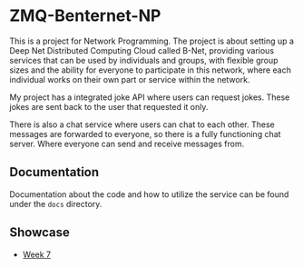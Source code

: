 # ZMQ-Benternet-NP

This is a project for Network Programming. The project is about setting up a Deep Net Distributed Computing Cloud called B-Net, providing various services that can be used by individuals and groups, with flexible group sizes and the ability for everyone to participate in this network, where each individual works on their own part or service within the network.

My project has a integrated joke API where users can request jokes. These jokes are sent back to the user that requested it only.

There is also a chat service where users can chat to each other. These messages are forwarded to everyone, so there is a fully functioning chat server. Where everyone can send and receive messages from.

## Documentation
Documentation about the code and how to utilize the service can be found under the `docs` directory.

## Showcase
- [Week 7](https://www.youtube.com/watch?v=MFTyELdtVGo)
